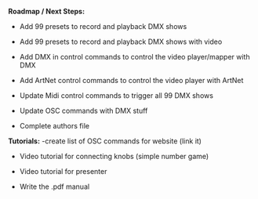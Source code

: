 **Roadmap / Next Steps:** <p/>

- Add 99 presets to record and playback DMX shows
- Add 99 presets to record and playback DMX shows with video

- Add DMX in control commands to control the video player/mapper with DMX
- Add ArtNet control commands to control the video player with ArtNet

- Update Midi control commands to trigger all 99 DMX shows
- Update OSC commands with DMX stuff

- Complete authors file


**Tutorials:**
-create list of OSC commands for website (link it)

- Video tutorial for connecting knobs (simple number game)
- Video tutorial for presenter

- Write the .pdf manual

